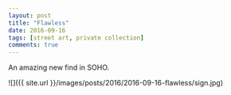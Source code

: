 ```yaml
---
layout: post
title: "Flawless"
date: 2016-09-16
tags: [street art, private collection]
comments: true
---
```

An amazing new find in SOHO.

![]({{ site.url }}/images/posts/2016/2016-09-16-flawless/sign.jpg)

